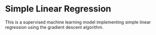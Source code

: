 # Simple Linear Regression


This is a supervised machine learning model implementing simple linear regression using the gradient descent algorithm.
